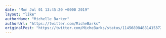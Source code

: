 ```yaml
---
date: "Mon Jul 01 13:45:20 +0000 2019"
layout: "like"
authorName: "Michelle Barker"
authorUrl: "https://twitter.com/MicheBarks"
originalPost: "https://twitter.com/MicheBarks/status/1145689848814153728"
---
```

